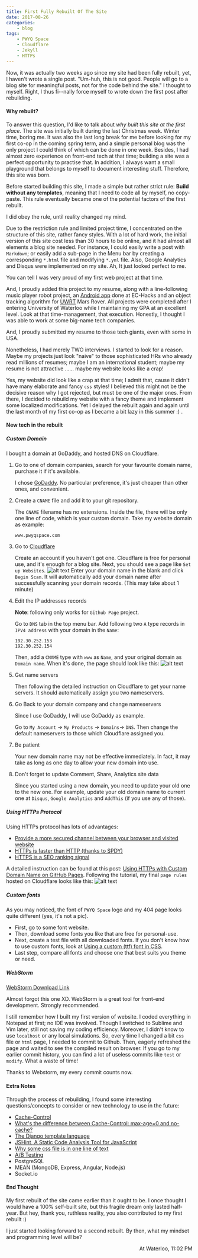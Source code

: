```yaml
---
title: First Fully Rebuilt Of The Site
date: 2017-08-26
categories:
    - blog
tags:
    - PWYQ Space
    - Cloudflare
    - Jekyll
    - HTTPs
---
```


Now, it was actually two weeks ago since my site had been fully rebuilt, yet, I haven't wrote a single post.
"Um-huh, this is not good. People will go to a blog site for meaningful posts, not for the code behind the site." I thought to myself.
Right, I thus fi--nally force myself to wrote down the first post after rebuilding.

#### Why rebuilt?

To answer this question, I'd like to talk about *why built this site at the first place*. 
The site was initially built during the last Christmas week. Winter time, boring me. 
It was also the last long break for me before looking for my first co-op in the coming spring term, and a simple personal blog was the only project I could think of which can be done in one week.
Besides, I had almost zero experience on front-end tech at that time; building a site was a perfect opportunity to practise that. 
In addition, I always want a small playground that belongs to myself to document interesting stuff. 
Therefore, this site was born.

Before started building this site, I made a simple but rather strict rule: **Build without any templates**, meaning that I need to code all by myself, no copy-paste.
This rule eventually became one of the potential factors of the first rebuilt.

I did obey the rule, until reality changed my mind.

Due to the restriction rule and limited project time, I concentrated on the structure of this site, rather fancy styles.
With a lot of hard work, the initial version of this site cost less than 30 hours to be online, and it had almost all elements a blog site needed.
For instance, I could easily write a post with `Markdown`; or easily add a sub-page in the Menu bar by creating a corresponding `*.html` file and modifying `*.yml` file.
Also, Google Analytics and Disqus were implemented on my site. Ah, It just looked perfect to me. 

You can tell I was very proud of my first web project at that time.

And, I proudly added this project to my resume, along with a line-following music player robot project, an [Android app][2] done at EC-Hacks and an object tracking algorithm for [UWRT][1] Mars Rover.
All projects were completed after I entering University of Waterloo while I maintaining my GPA at an excellent level.
Look at that time-management, that execution.
Honestly, I thought I was able to work at some big-name tech companies.

And, I proudly submitted my resume to those tech giants, even with some in USA.

Nonetheless, I had merely TWO interviews. 
I started to look for a reason.
Maybe my projects just look "naive" to those sophisticated HRs who already read millions of resumes;
maybe I am an international student;
maybe my resume is not attractive
......
maybe my website looks like a crap!

Yes, my website did look like a crap at that time; I admit that, cause it didn't have many elaborate and fancy `css` styles!
I believed this might not be the decisive reason why I got rejected, but must be one of the major ones.
From there, I decided to rebuild my website with a fancy theme and implement some localized modifications.
Yet I delayed the rebuilt again and again until the last month of my first co-op as I became a bit lazy in this summer :) .

#### New tech in the rebuilt

##### Custom Domain

I bought a domain at GoDaddy, and hosted DNS on Cloudflare.


1. Go to one of domain companies, search for your favourite domain name, purchase it if it's available.

    I chose [GoDaddy][3]. No particular preference, it's just cheaper than other ones, and convenient.

2. Create a `CNAME` file and add it to your git repository.

    The `CNAME` filename has no extensions. 
    Inside the file, there will be only one line of code, which is your custom domain. Take my website domain as example:
    
    ```
    www.pwyqspace.com
    ```

3. Go to [Cloudflare][4]

    Create an account if you haven't got one.
    Cloudflare is free for personal use, and it's enough for a blog site.
    Next, you should see a page like `Set up Websites`.
    ![alt text][5]
    Enter your domain name in the blank and click `Begin Scan`.
    It will automatically add your domain name after successfully scanning your domain records.
    (This may take about 1 minute)
    
4. Edit the IP addresses records

    **Note**: following only works for `Github Page` project. 
    
    Go to `DNS` tab in the top menu bar.
    Add following two `A` type records in `IPV4 address` with your domain in the `Name`:
    ```
    192.30.252.153
    192.30.252.154
    ```
    Then, add a `CNAME` type with `www` as `Name`, and your original domain as `Domain name`.
    When it's done, the page should look like this:
    ![alt text][6]
    
5. Get name servers

    Then following the detailed instruction on Cloudflare to get your name servers.
    It should automatically assign you two nameservers.
    
6. Go Back to your domain company and change nameservers

    Since I use GoDaddy, I will use GoDaddy as example.
    
    Go to `My Account` -> `My Products` -> `Domains`-> `DNS`.
    Then change the default nameservers to those which Cloudflare assigned you.

7. Be patient

    Your new domain name may not be effective immediately.
    In fact, it may take as long as one day to allow your new domain into use.

8. Don't forget to update Comment, Share, Analytics site data

    Since you started using a new domain, you need to update your old one to the new one.
    For example, update your old domain name to current one at `Disqus`, `Google Analytics` and `AddThis` (if you use any of those).

##### Using HTTPs Protocol

Using HTTPs protocol has lots of advantages:

- [Provide a more secured channel between your browser and visited website][8]
- [HTTPs is faster than HTTP (thanks to SPDY)][9]
- [HTTPS is a SEO ranking signal][10]

A detailed instruction can be found at this post: [Using HTTPs with Custom Domain Name on GitHub Pages][11].
Following the tutorial, my final `page rules` hosted on Cloudflare looks like this:
![alt text][7]

##### Custom fonts

As you may noticed, the font of `PWYQ Space` logo and my 404 page looks quite different (yes, it's not a pic).

- First, go to some font website.
- Then, download some fonts you like that are free for personal-use.
- Next, create a test file with all downloaded fonts. If you don't know how to use custom fonts, look at [Using a custom (ttf) font in CSS][12].
- Last step, compare all fonts and choose one that best suits you theme or need.

##### WebStorm
[WebStorm Download Link][14]

Almost forgot this one XD.
WebStorm is a great tool for front-end development. Strongly recommended.

I still remember how I built my first version of website.
I coded everything in Notepad at first; no IDE was involved.
Though I switched to Sublime and Vim later, still not saving my coding efficiency.
Moreover, I didn't know to use `localhost` or any local simulations.
So, every time I changed a bit `css` file or `html` page, I needed to commit to Github.
Then, eagerly refreshed the page and waited to see the compiled result on browser.
If you go to my earlier commit history, you can find a lot of useless commits like `test` or `modify`.
What a waste of time!

Thanks to Webstorm, my every commit counts now.

#### Extra Notes

Through the process of rebuilding, I found some interesting questions/concepts to consider or new technology to use in the future:

- [Cache-Control][15]
- [What's the difference between Cache-Control: max-age=0 and no-cache?][16]
- [The Django template language][17]
- [JSHint, A Static Code Analysis Tool for JavaScript][18]
- [Why some css file is in one line of text][19]
- [A/B Testing][20]
- PostgreSQL
- MEAN (MongoDB, Express, Angular, Node.js)
- Socket.io


#### End Thought

My first rebuilt of the site came earlier than it ought to be.
I once thought I would have a 100% self-built site, but this fragile dream only lasted half-year.
But hey, thank you, ruthless reality, you also contributed to my first rebuilt :)

I just started looking forward to a second rebuilt.
By then, what my mindset and programming level will be?

<div style="text-align: right"> At Waterloo, 11:02 PM </div>


[1]: http://uwrobotics.uwaterloo.ca/
[2]: https://devpost.com/software/journe-0mo4wg
[3]: https://ca.godaddy.com/
[4]: https://www.cloudflare.com/

[5]: /assets/images/posts/Blog-First-Rebuilt/add_website.png "Cloudflare - scan website record"
[6]: /assets/images/posts/Blog-First-Rebuilt/add_DNS_records.png "Cloudflare - add DNS record"
[7]: /assets/images/posts/Blog-First-Rebuilt/page-rules.png "Cloudflare - add page rules"

[8]: http://mashable.com/2011/05/31/https-web-security/#bm91Jt9Fe5qm
[9]: https://samrueby.com/2015/01/26/why-is-https-faster-than-http/
[10]: https://webmasters.googleblog.com/2014/08/https-as-ranking-signal.html
[11]: https://www.jonathan-petitcolas.com/2017/01/13/using-https-with-custom-domain-name-on-github-pages.html
[12]: https://stackoverflow.com/questions/7512468/using-a-custom-ttf-font-in-css

[13]: http://jshint.com/about/
[14]: https://www.jetbrains.com/webstorm/

[15]: https://developer.mozilla.org/en-US/docs/Web/HTTP/Headers/Cache-Control
[16]: https://stackoverflow.com/questions/1046966/whats-the-difference-between-cache-control-max-age-0-and-no-cache
[17]: https://docs.djangoproject.com/en/1.11/
[18]: http://jshint.com/about/
[19]: https://github.com/eddiemachado-zz/bones/issues/265
[20]: https://www.optimizely.com/ab-testing/